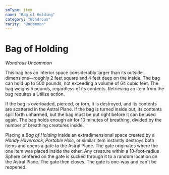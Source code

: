 ```yaml
---
smType: item
name: "Bag of Holding"
category: "Wondrous"
rarity: "Uncommon"
---
```


# Bag of Holding
*Wondrous Uncommon*

This bag has an interior space considerably larger than its outside dimensions—roughly 2 feet square and 4 feet deep on the inside. The bag can hold up to 500 pounds, not exceeding a volume of 64 cubic feet. The bag weighs 5 pounds, regardless of its contents. Retrieving an item from the bag requires a Utilize action.

If the bag is overloaded, pierced, or torn, it is destroyed, and its contents are scattered in the Astral Plane. If the bag is turned inside out, its contents spill forth unharmed, but the bag must be put right before it can be used again. The bag holds enough air for 10 minutes of breathing, divided by the number of breathing creatures inside.

Placing a *Bag of Holding* inside an extradimensional space created by a *Handy Haversack*, *Portable Hole*, or similar item instantly destroys both items and opens a gate to the Astral Plane. The gate originates where the one item was placed inside the other. Any creature within a 10-foot-radius Sphere centered on the gate is sucked through it to a random location on the Astral Plane. The gate then closes. The gate is one-way and can't be reopened.

